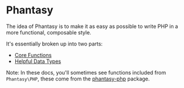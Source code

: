 # Phantasy

The idea of Phantasy is to make it as easy as possible to write PHP in a more functional, composable style.

It's essentially broken up into two parts:

  * [Core Functions](core.md)
  * [Helpful Data Types](datatypes.md)

Note: In these docs, you'll sometimes see functions included from `Phantasy\PHP`, these come from the [phantasy-php](https://github.com/mckayb/phantasy-php) package.
